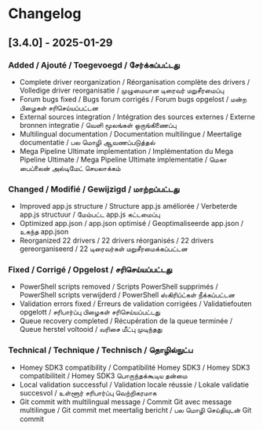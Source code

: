 # Changelog

## [3.4.0] - 2025-01-29

### Added / Ajouté / Toegevoegd / சேர்க்கப்பட்டது
- Complete driver reorganization / Réorganisation complète des drivers / Volledige driver reorganisatie / முழுமையான டிரைவர் மறுசீரமைப்பு
- Forum bugs fixed / Bugs forum corrigés / Forum bugs opgelost / மன்ற பிழைகள் சரிசெய்யப்பட்டன
- External sources integration / Intégration des sources externes / Externe bronnen integratie / வெளி மூலங்கள் ஒருங்கிணைப்பு
- Multilingual documentation / Documentation multilingue / Meertalige documentatie / பல மொழி ஆவணப்படுத்தல்
- Mega Pipeline Ultimate implementation / Implémentation du Mega Pipeline Ultimate / Mega Pipeline Ultimate implementatie / மெகா பைப்லைன் அல்டிமேட் செயலாக்கம்

### Changed / Modifié / Gewijzigd / மாற்றப்பட்டது
- Improved app.js structure / Structure app.js améliorée / Verbeterde app.js structuur / மேம்பட்ட app.js கட்டமைப்பு
- Optimized app.json / app.json optimisé / Geoptimaliseerde app.json / உகந்த app.json
- Reorganized 22 drivers / 22 drivers réorganisés / 22 drivers gereorganiseerd / 22 டிரைவர்கள் மறுசீரமைக்கப்பட்டன

### Fixed / Corrigé / Opgelost / சரிசெய்யப்பட்டது
- PowerShell scripts removed / Scripts PowerShell supprimés / PowerShell scripts verwijderd / PowerShell ஸ்கிரிப்ட்கள் நீக்கப்பட்டன
- Validation errors fixed / Erreurs de validation corrigées / Validatiefouten opgelott / சரிபார்ப்பு பிழைகள் சரிசெய்யப்பட்டது
- Queue recovery completed / Récupération de la queue terminée / Queue herstel voltooid / வரிசை மீட்பு முடிந்தது

### Technical / Technique / Technisch / தொழில்நுட்ப
- Homey SDK3 compatibility / Compatibilité Homey SDK3 / Homey SDK3 compatibiliteit / Homey SDK3 பொருந்தக்கூடிய தன்மை
- Local validation successful / Validation locale réussie / Lokale validatie succesvol / உள்ளூர் சரிபார்ப்பு வெற்றிகரமாக
- Git commit with multilingual message / Commit Git avec message multilingue / Git commit met meertalig bericht / பல மொழி செய்தியுடன் Git commit